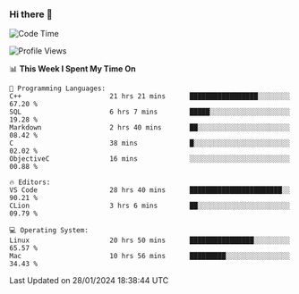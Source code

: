 ### Hi there 👋

<!--START_SECTION:waka-->
![Code Time](http://img.shields.io/badge/Code%20Time-269%20hrs%2018%20mins-blue)

![Profile Views](http://img.shields.io/badge/Profile%20Views-17-blue)

📊 **This Week I Spent My Time On** 

```text
💬 Programming Languages: 
C++                      21 hrs 21 mins      █████████████████░░░░░░░░   67.20 % 
SQL                      6 hrs 7 mins        █████░░░░░░░░░░░░░░░░░░░░   19.28 % 
Markdown                 2 hrs 40 mins       ██░░░░░░░░░░░░░░░░░░░░░░░   08.42 % 
C                        38 mins             █░░░░░░░░░░░░░░░░░░░░░░░░   02.02 % 
ObjectiveC               16 mins             ░░░░░░░░░░░░░░░░░░░░░░░░░   00.88 % 

🔥 Editors: 
VS Code                  28 hrs 40 mins      ███████████████████████░░   90.21 % 
CLion                    3 hrs 6 mins        ██░░░░░░░░░░░░░░░░░░░░░░░   09.79 % 

💻 Operating System: 
Linux                    20 hrs 50 mins      ████████████████░░░░░░░░░   65.57 % 
Mac                      10 hrs 56 mins      █████████░░░░░░░░░░░░░░░░   34.43 % 
```


 Last Updated on 28/01/2024 18:38:44 UTC
<!--END_SECTION:waka-->

<!--
**JackeyHua-SJTU/JackeyHua-SJTU** is a ✨ _special_ ✨ repository because its `README.md` (this file) appears on your GitHub profile.

Here are some ideas to get you started:

- 🔭 I’m currently working on ...
- 🌱 I’m currently learning ...
- 👯 I’m looking to collaborate on ...
- 🤔 I’m looking for help with ...
- 💬 Ask me about ...
- 📫 How to reach me: ...
- 😄 Pronouns: ...
- ⚡ Fun fact: ...
-->
